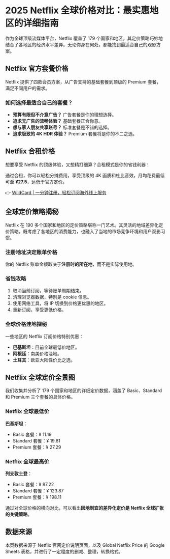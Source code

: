 # 2025 Netflix 全球价格对比：最实惠地区的详细指南

作为全球顶级流媒体平台，Netflix 覆盖了 179 个国家和地区，其定价策略巧妙地结合了各地区的经济水平差异。无论你身在何处，都能找到最适合自己的观影方案。

## Netflix 官方套餐价格

Netflix 提供了四款会员方案，从广告支持的基础套餐到顶级的 Premium 套餐，满足不同用户的需求。

### 如何选择最适合自己的套餐？
- **预算有限但不介意广告？** 广告套餐是你的理想选择。
- **追求无广告的流畅体验？** 基础套餐正合你意。
- **想与家人朋友共享账号？** 标准套餐是不错的选择。
- **追求极致的 4K HDR 体验？** Premium 套餐将是你的不二之选。

## Netflix 合租价格

想要享受 Netflix 的顶级体验，又想精打细算？合租模式是你的省钱利器！

通过合租，你可以轻松分摊费用，享受顶级的 4K 画质和杜比音效，月均花费最低可至 **¥27.5**，远低于官方定价。

👉 [WildCard | 一分钟注册，轻松订阅海外线上服务](https://bbtdd.com/WildCard)

## 全球定价策略揭秘

Netflix 在 190 多个国家和地区的定价策略堪称一门艺术。其灵活的地域差异化定价策略，既考虑了各地区的消费能力，也融入了当地的市场竞争环境和用户观影习惯。

### 注册地址决定账单价格
你的 Netflix 账单金额取决于**注册时的所在地**，而不是实际使用地。

### 省钱攻略
1. 取消当前订阅，等待账单周期结束。
2. 清理浏览器数据，特别是 cookie 信息。
3. 使用网络工具，将 IP 切换到价格更优惠的地区。
4. 重新订阅，享受更低价格。

### 全球价格洼地探秘
一些地区的 Netflix 订阅价格特别优惠：
- **巴基斯坦**：目前全球最低价地区。
- **阿根廷**：南美价格洼地。
- **土耳其**：欧亚大陆性价比之选。

## Netflix 全球定价全景图

我们收集并分析了 179 个国家和地区的详细定价数据，涵盖了 Basic、Standard 和 Premium 三个套餐的具体价格。

### Netflix 全球最低价
**巴基斯坦**：
- Basic 套餐：¥ 11.19
- Standard 套餐：¥ 19.81
- Premium 套餐：¥ 27.29

### Netflix 全球最高价
**列支敦士登**：
- Basic 套餐：¥ 87.22
- Standard 套餐：¥ 123.87
- Premium 套餐：¥ 198.11

通过对全球价格的横向对比，可以看出**因地制宜的差异化定价是 Netflix 全球扩张的关键策略**。

## 数据来源
本页数据来源于 Netflix 官网定价说明页面，以及 Global Netflix Price 的 Google Sheets 表格，并进行了一定程度的删减、整理，转换格式。